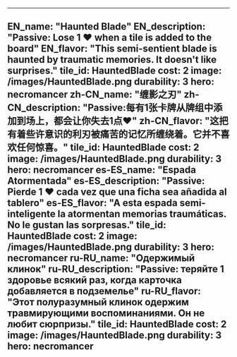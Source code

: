 ---

EN_name: "Haunted Blade"
EN_description: "Passive: Lose 1 ❤️ when a tile is added to the board"
EN_flavor: "This semi-sentient blade is haunted by traumatic memories. It doesn't like surprises."
tile_id: HauntedBlade
cost: 2
image: /images/HauntedBlade.png
durability: 3
hero: necromancer
zh-CN_name: "缠影之刃"
zh-CN_description: "Passive:每有1张卡牌从牌组中添加到场上，都会让你失去1点❤️"
zh-CN_flavor: "这把有着些许意识的利刃被痛苦的记忆所缠绕着。它并不喜欢任何惊喜。"
tile_id: HauntedBlade
cost: 2
image: /images/HauntedBlade.png
durability: 3
hero: necromancer
es-ES_name: "Espada Atormentada"
es-ES_description: "Passive: Pierde 1 ❤️ cada vez que una ficha sea añadida al tablero"
es-ES_flavor: "A esta espada semi-inteligente la atormentan memorias traumáticas. No le gustan las sorpresas."
tile_id: HauntedBlade
cost: 2
image: /images/HauntedBlade.png
durability: 3
hero: necromancer
ru-RU_name: "Одержимый клинок"
ru-RU_description: "Passive: теряйте 1 здоровье всякий раз, когда карточка добавляется в подземелье"
ru-RU_flavor: "Этот полуразумный клинок одержим травмирующими воспоминаниями. Он не любит сюрпризы."
tile_id: HauntedBlade
cost: 2
image: /images/HauntedBlade.png
durability: 3
hero: necromancer
---